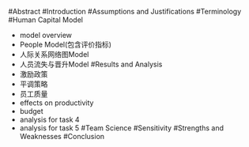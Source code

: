 #Abstract
#Introduction
#Assumptions and Justifications
#Terminology
#Human Capital Model
- model overview
- People Model(包含评价指标)
- 人际关系网络图Model
- 人员流失与晋升Model
#Results and Analysis
- 激励政策
- 平调策略
- 员工质量
- effects on productivity
- budget
- analysis for task 4
- analysis for task 5
#Team Science
#Sensitivity
#Strengths and Weaknesses
#Conclusion
